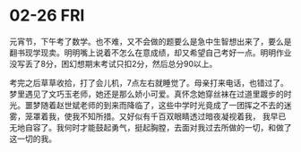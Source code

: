 # 02-26 FRI

元宵节，下午考了数学。也不难，又不会做的题要么是急中生智想出来了，要么是翻书现学现卖。明明嘴上说着不怎么在意成绩，却又希望自己考好一点。明明作业没写丢了8分，困幻想期末考试只扣2分，然后总分90以上。

考完之后草草收拾，打了会儿机，7点左右就睡觉了。母亲打来电话，也错过了。梦里遇见了文巧玉老师，她还是那么娇小可爱。真怀念她穿丝袜在过道里踱步的时光。噩梦随着赵世斌老师的到来而降临了，这些中学时光竟成了一团挥之不去的迷雾，笼罩着我，使我不知所措。又好似有千百双眼睛透过暗夜凝视着我， 我早已无地自容了。我何时才能鼓起勇气，挺起胸膛，去面对我过去所做的一切，和做了这一切的我。

